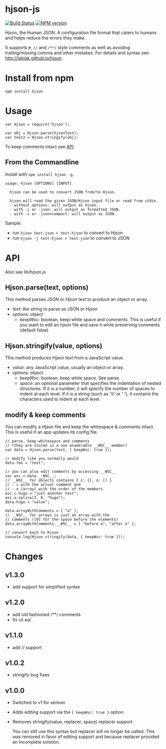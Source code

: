 # hjson-js

[![Build Status](https://img.shields.io/travis/laktak/hjson-js.svg?style=flat-square)](http://travis-ci.org/laktak/hjson-js)
[![NPM version](https://img.shields.io/npm/v/hjson.svg?style=flat-square)](http://www.npmjs.com/package/hjson)

Hjson, the Human JSON. A configuration file format that caters to humans and helps reduce the errors they make.

It supports `#`, `//` and `/**/` style comments as well as avoiding trailing/missing comma and other mistakes. For details and syntax see http://laktak.github.io/hjson.

# Install from npm

```
npm install hjson
```

# Usage

```
var Hjson = require('hjson');

var obj = Hjson.parse(hjsonText);
var text2 = Hjson.stringify(obj);
```

To keep comments intact see [API](#modify--keep-comments).

## From the Commandline

Install with `npm install hjson -g`.

```
usage: hjson [OPTIONS] [INPUT]

  hjson can be used to convert JSON from/to Hjson.

  hjson will read the given JSON/Hjson input file or read from stdin.
  - without options: will output as Hjson.
  - with -j or -json: will output as formatted JSON.
  - with -c or -json=compact: will output as JSON.
```

Sample:
- run `hjson test.json > test.hjson` to convert to Hjson
- run `hjson -j test.hjson > test.json` to convert to JSON


# API

Also see lib/hjson.js

## Hjson.parse(text, options)

This method parses *JSON* or *Hjson* text to produce an object or array.

- *text*: the string to parse as JSON or Hjson
- *options*: object
  - *keepWsc*: boolean, keep white space and comments. This is useful if you want to edit an hjson file and save it while preserving comments (default false)

## Hjson.stringify(value, options)

This method produces Hjson text from a JavaScript value.

- *value*: any JavaScript value, usually an object or array.
- *options*: object
  - *keepWsc*: boolean, keep white space. See parse.
  - *space*: an optional parameter that specifies the indentation of nested structures. If it is a number, it will specify the number of spaces to indent at each level. If it is a string (such as '\t' or '&nbsp;'), it contains the characters used to indent at each level.

## modify & keep comments

You can modify a Hjson file and keep the whitespace & comments intact. This is useful if an app updates its config file.

```
// parse, keep whitespace and comments
// (they are stored in a non enumerable __WSC__ member)
var data = Hjson.parse(text, { keepWsc: true });

// modify like you normally would
data.foo = "text";

// you can also edit comments by accessing __WSC__
var wsc = data.__WSC__;
// __WSC__ for objects contains { c: {}, o: [] }
// - c with the actual comment and
// - o (array) with the order of the members
wsc.c.hugo = "just another test";
wsc.o.splice(2, 0, "hugo");
data.hugo = "value";

data.arrayWithComments = [ "a" ];
// __WSC__ for arrays is just an array with the
// comments ([0] for the space before the elements)
data.arrayWithComments.__WSC__ = [ "before a", "after a" ];

// convert back to Hjson
console.log(Hjson.stringify(data, { keepWsc: true }));
```

# Changes

## v1.3.0

- add support for simplified syntax

## v1.2.0

- add old fashioned /**/ comments
- fix cli eol

## v1.1.0

- add // support

## v1.0.2

- stringify bug fixes

## v1.0.0

- Switched to v1 for semver

- Adds editing support via the `{ keepWsc: true }` option.

- Removes stringify(value, replacer, space) replacer support

  You can still use this syntax but replacer will no longer be called. This was removed in favor of editing support and because replacer provided an incomplete solution.
